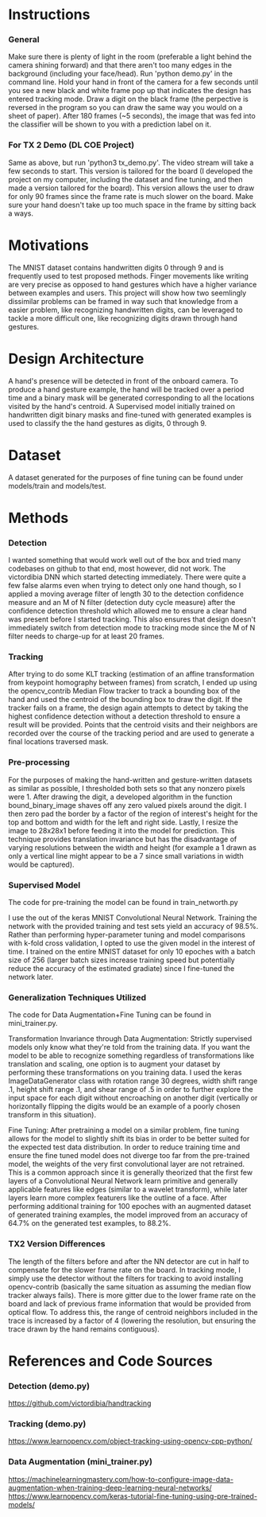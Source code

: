 # Instructions
### General
Make sure there is plenty of light in the room (preferable a light behind the camera shining forward) and that there aren't too many edges in the background (including your face/head). Run 'python demo.py' in the command line. Hold your hand in front of the camera for a few seconds until you see a new black and white frame pop up that indicates the design has entered tracking mode. Draw a digit on the black frame (the perpective is reversed in the program so you can draw the same way you would on a sheet of paper). After 180 frames (~5 seconds), the image that was fed into the classifier will be shown to you with a prediction label on it.

### For TX 2 Demo (DL COE Project)
Same as above, but run 'python3 tx_demo.py'. The video stream will take a few seconds to start. This version is tailored for the board (I developed the project on my computer, including the dataset and fine tuning, and then made a version tailored for the board). This version allows the user to draw for only 90 frames since the frame rate is much slower on the board. Make sure your hand doesn't take up too much space in the frame by sitting back a ways. 

# Motivations
The MNIST dataset contains handwritten digits 0 through 9 and is frequently used to test proposed methods. Finger movements like writing are very precise as opposed to hand gestures which have a higher variance between examples and users. This project will show how two seemlingly dissimilar problems can be framed in way such that knowledge from a easier problem, like recognizing handwritten digits, can be leveraged to tackle a more difficult one, like recognizing digits drawn through hand gestures.

# Design Architecture
A hand's presence will be detected in front of the onboard camera. To produce a hand gesture example, the hand will be tracked over a period time and a binary mask will be generated corresponding to all the locations visited by the hand's centroid. A Supervised model initially trained on handwritten digit binary masks and fine-tuned with generated examples is used to classify the the hand gestures as digits, 0 through 9.

# Dataset
A dataset generated for the purposes of fine tuning can be found under models/train and models/test.

# Methods
### Detection
I wanted something that would work well out of the box and tried many codebases on github to that end, most however, did not work. The victordibia DNN which started detecting immediately. There were quite a few false alarms even when trying to detect only one hand though, so I applied a moving average filter of length 30 to the detection confidence measure and an M of N filter (detection duty cycle measure) after the confidence detection threshold which allowed me to ensure a clear hand was present before I started tracking. This also ensures that design doesn't immediately switch from detection mode to tracking mode since the M of N filter needs to charge-up for at least 20 frames.

### Tracking
After trying to do some KLT tracking (estimation of an affine transformation from keypoint homography between frames) from scratch, I ended up using the opencv_contrib Median Flow tracker to track a bounding box of the hand and used the centroid of the bounding box to draw the digit. If the tracker fails on a frame, the design again attempts to detect by taking the highest confidence detection without a detection threshold to ensure a result will be provided. Points that the centroid visits and their neighbors are recorded over the course of the tracking period and are used to generate a final locations traversed mask.

### Pre-processing
For the purposes of making the hand-written and gesture-written datasets as similar as possible, I thresholded both sets so that any nonzero pixels were 1. After drawing the digit, a developed algorithm in the function bound_binary_image shaves off any zero valued pixels around the digit. I then zero pad the border by a factor of the region of interest's height for the top and bottom and width for the left and right side. Lastly, I resize the image to 28x28x1 before feeding it into the model for prediction. This technique provides translation invariance but has the disadvantage of varying resolutions between the width and height (for example a 1 drawn as only a vertical line might appear to be a 7 since small variations in width would be captured).

### Supervised Model
The code for pre-training the model can be found in train_networth.py

I use the out of the keras MNIST Convolutional Neural Network. Training the network with the provided training and test sets yield an accuracy of 98.5%. Rather than performing hyper-parameter tuning and model comparisons with k-fold cross validation, I opted to use the given model in the interest of time. I trained on the entire MNIST dataset for only 10 epoches with a batch size of 256 (larger batch sizes increase training speed but potentially reduce the accuracy of the estimated gradiate) since I fine-tuned the network later. 

### Generalization Techniques Utilized
The code for Data Augmentation+Fine Tuning can be found in mini_trainer.py.

Transformation Invariance through Data Augmentation: Strictly supervised models only know what they're told from the training data. If you want the model to be able to recognize something regardless of transformations like translation and scaling, one option is to augment your dataset by performing these transformations on you training data. I used the keras ImageDataGenerator class with rotation range 30 degrees, width shift range .1, height shift range .1, and shear range of .5 in order to further explore the input space for each digit without encroaching on another digit (vertically or horizontally flipping the digits would be an example of a poorly chosen transform in this situation).

Fine Tuning: After pretraining a model on a similar problem, fine tuning allows for the model to slightly shift its bias in order to be better suited for the expected test data distribution. In order to reduce training time and ensure the fine tuned model does not diverge too far from the pre-trained model, the weights of the very first convolutional layer are not retrained. This is a common approach since it is generally theorized that the first few layers of a Convolutional Neural Network learn primitive and generally applicable features like edges (similar to a wavelet transform), while later layers learn more complex featurers like the outline of a face. After performing additional training for 100 epoches with an augmented dataset of generated training examples, the model improved from an accuracy of 64.7% on the generated test examples, to 88.2%.

### TX2 Version Differences
The length of the filters before and after the NN detector are cut in half to compensate for the slower frame rate on the board. In tracking mode, I simply use the detector without the filters for tracking to avoid installing opencv-contrib (basically the same situation as assuming the median flow tracker always fails). There is more gitter due to the lower frame rate on the board and lack of previous frame information that would be provided from optical flow. To address this, the range of centroid neighbors included in the trace is increased by a factor of 4 (lowering the resolution, but ensuring the trace drawn by the hand remains contiguous).

# References and Code Sources
### Detection (demo.py)
https://github.com/victordibia/handtracking
### Tracking (demo.py)
https://www.learnopencv.com/object-tracking-using-opencv-cpp-python/
### Data Augmentation (mini_trainer.py)
https://machinelearningmastery.com/how-to-configure-image-data-augmentation-when-training-deep-learning-neural-networks/
https://www.learnopencv.com/keras-tutorial-fine-tuning-using-pre-trained-models/

